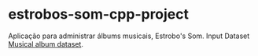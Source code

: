 # estrobos-som-cpp-project
 Aplicação para administrar álbums musicais, Estrobo's Som.
Input Dataset [Musical album dataset](http://millionsongdataset.com/).
